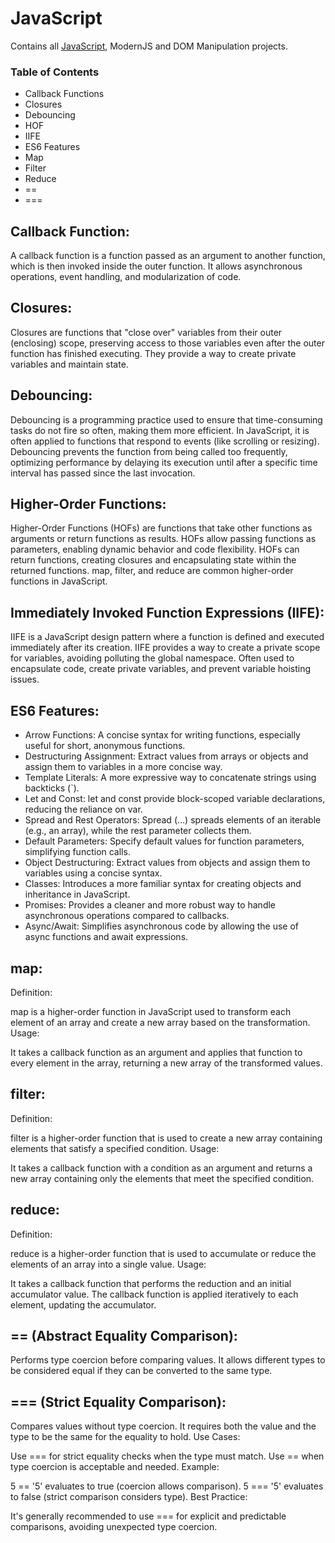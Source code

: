 # JavaScript
Contains all [JavaScript](https://developer.mozilla.org/en-US/docs/Web/JavaScript), ModernJS and DOM Manipulation projects.

### Table of Contents
- Callback Functions
- Closures
- Debouncing
- HOF
- IIFE
- ES6 Features
- Map
- Filter
- Reduce
- ==
- ===

## Callback Function:

A callback function is a function passed as an argument to another function, which is then invoked inside the outer function. It allows asynchronous operations, event handling, and modularization of code.

## Closures:

Closures are functions that "close over" variables from their outer (enclosing) scope, preserving access to those variables even after the outer function has finished executing. They provide a way to create private variables and maintain state.

## Debouncing:

Debouncing is a programming practice used to ensure that time-consuming tasks do not fire so often, making them more efficient. In JavaScript, it is often applied to functions that respond to events (like scrolling or resizing). Debouncing prevents the function from being called too frequently, optimizing performance by delaying its execution until after a specific time interval has passed since the last invocation.

## Higher-Order Functions:

Higher-Order Functions (HOFs) are functions that take other functions as arguments or return functions as results.
HOFs allow passing functions as parameters, enabling dynamic behavior and code flexibility.
HOFs can return functions, creating closures and encapsulating state within the returned functions.
map, filter, and reduce are common higher-order functions in JavaScript.

## Immediately Invoked Function Expressions (IIFE):

IIFE is a JavaScript design pattern where a function is defined and executed immediately after its creation.
IIFE provides a way to create a private scope for variables, avoiding polluting the global namespace.
Often used to encapsulate code, create private variables, and prevent variable hoisting issues.

## ES6 Features:

- Arrow Functions:
A concise syntax for writing functions, especially useful for short, anonymous functions.
- Destructuring Assignment:
Extract values from arrays or objects and assign them to variables in a more concise way.
- Template Literals:
A more expressive way to concatenate strings using backticks (`).
- Let and Const:
let and const provide block-scoped variable declarations, reducing the reliance on var.
- Spread and Rest Operators:
Spread (...) spreads elements of an iterable (e.g., an array), while the rest parameter collects them.
- Default Parameters:
Specify default values for function parameters, simplifying function calls.
- Object Destructuring:
Extract values from objects and assign them to variables using a concise syntax.
- Classes:
Introduces a more familiar syntax for creating objects and inheritance in JavaScript.
- Promises:
Provides a cleaner and more robust way to handle asynchronous operations compared to callbacks.
- Async/Await:
Simplifies asynchronous code by allowing the use of async functions and await expressions.

## map:
Definition:

map is a higher-order function in JavaScript used to transform each element of an array and create a new array based on the transformation.
Usage:

It takes a callback function as an argument and applies that function to every element in the array, returning a new array of the transformed values.

## filter:
Definition:

filter is a higher-order function that is used to create a new array containing elements that satisfy a specified condition.
Usage:

It takes a callback function with a condition as an argument and returns a new array containing only the elements that meet the specified condition.

## reduce:
Definition:

reduce is a higher-order function that is used to accumulate or reduce the elements of an array into a single value.
Usage:

It takes a callback function that performs the reduction and an initial accumulator value. The callback function is applied iteratively to each element, updating the accumulator.

## == (Abstract Equality Comparison):

Performs type coercion before comparing values. It allows different types to be considered equal if they can be converted to the same type.
## === (Strict Equality Comparison):

Compares values without type coercion. It requires both the value and the type to be the same for the equality to hold.
Use Cases:

Use === for strict equality checks when the type must match.
Use == when type coercion is acceptable and needed.
Example:

5 == '5' evaluates to true (coercion allows comparison).
5 === '5' evaluates to false (strict comparison considers type).
Best Practice:

It's generally recommended to use === for explicit and predictable comparisons, avoiding unexpected type coercion.
